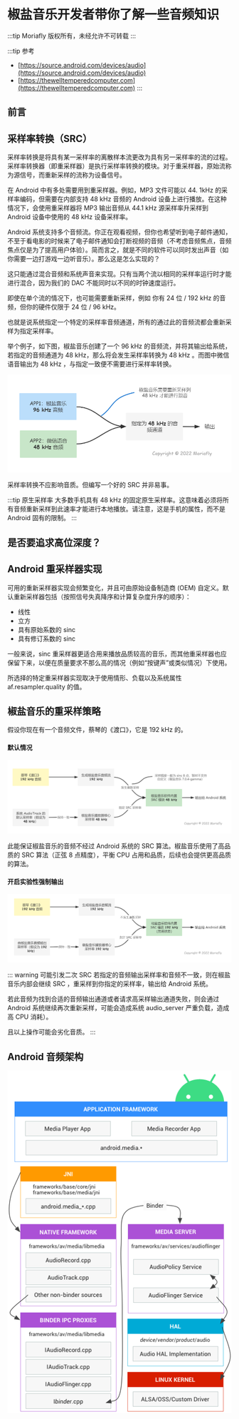 # 椒盐音乐开发者带你了解一些音频知识

:::tip Moriafly
版权所有，未经允许不可转载
:::

:::tip 参考
- [https://source.android.com/devices/audio](https://source.android.com/devices/audio)
- [https://thewelltemperedcomputer.com](https://thewelltemperedcomputer.com)
:::

## 前言


## 采样率转换（SRC）

采样率转换是将具有某一采样率的离散样本流更改为具有另一采样率的流的过程。采样率转换器（即重采样器）是执行采样率转换的模块。对于重采样器，原始流称为源信号，而重新采样的流称为设备信号。

在 Android 中有多处需要用到重采样器。例如，MP3 文件可能以 44. 1kHz 的采样率编码，但需要在内部支持 48 kHz 音频的 Android 设备上进行播放。在这种情况下，会使用重采样器将 MP3 输出音频从 44.1 kHz 源采样率升采样到 Android 设备中使用的 48 kHz 设备采样率。

Android 系统支持多个音频流。你正在观看视频，但你也希望听到电子邮件通知，不至于看电影的时候来了电子邮件通知会打断视频的音频（不考虑音频焦点，音频焦点仅是为了提高用户体验）。简而言之，就是不同的软件可以同时发出声音（如你需要一边打游戏一边听音乐）。那么这是怎么实现的？

这只能通过混合音频和系统声音来实现。只有当两个流以相同的采样率运行时才能进行混合，因为我们的 DAC 不能同时以不同的时钟速度运行。

即使在单个流的情况下，也可能需要重新采样，例如 你有 24 位 / 192 kHz 的音频，但你的硬件仅限于 24 位 / 96 kHz。

也就是说系统指定一个特定的采样率音频通道，所有的通过此的音频流都会重新采样为指定采样率。

举个例子，如下图，椒盐音乐创建了一个 96 kHz 的音频流，并将其输出给系统，若指定的音频通道为 48 kHz，那么将会发生采样率转换为 48 kHz 。而图中微信语音输出为 48 kHz ，与指定一致便不需要进行采样率转换。

![多APP采样率转换](./多APP采样率转换.png)

采样率转换不应影响音质。但编写一个好的 SRC 并非易事。

:::tip 原生采样率
大多数手机具有 48 kHz 的固定原生采样率。这意味着必须将所有音频重新采样到此速率才能进行本地播放。请注意，这是手机的属性，而不是 Android 固有的限制。
:::

## 是否要追求高位深度？


## Android 重采样器实现

可用的重新采样器实现会频繁变化，并且可由原始设备制造商 (OEM) 自定义。默认重新采样器包括（按照信号失真降序和计算复杂度升序的顺序）：

- 线性
- 立方
- 具有原始系数的 sinc
- 具有修订系数的 sinc

一般来说，sinc 重采样器更适合用来播放品质较高的音乐，而其他重采样器也应保留下来，以便在质量要求不那么高的情况（例如“按键声”或类似情况）下使用。

所选择的特定重采样器实现取决于使用情形、负载以及系统属性 af.resampler.quality 的值。

## 椒盐音乐的重采样策略

假设你现在有一个音频文件，蔡琴的《渡口》，它是 192 kHz 的。

#### 默认情况

![椒盐音乐SRC1](./椒盐音乐SRC1.png)

此能保证椒盐音乐的音频不经过 Android 系统的 SRC 算法。椒盐音乐使用了高品质的 SRC 算法（正弦 8 点精度），平衡 CPU 占用和品质，后续也会提供更高品质的算法。

#### 开启实验性强制输出

![椒盐音乐SRC2](./椒盐音乐SRC2.png)

::: warning 可能引发二次 SRC
若指定的音频输出采样率和音频不一致，则在椒盐音乐内部会继续 SRC ，重采样到你指定的采样率，输出给 Android 系统。

若此音频为找到合适的音频输出通道或者请求高采样输出通道失败，则会通过 Android 系统继续再次重新采样，可能会造成系统 audio_server 严重负载，造成高 CPU 消耗）。

且以上操作可能会劣化音质。
:::

## Android 音频架构

![Android音频架构](./Android音频架构.png)